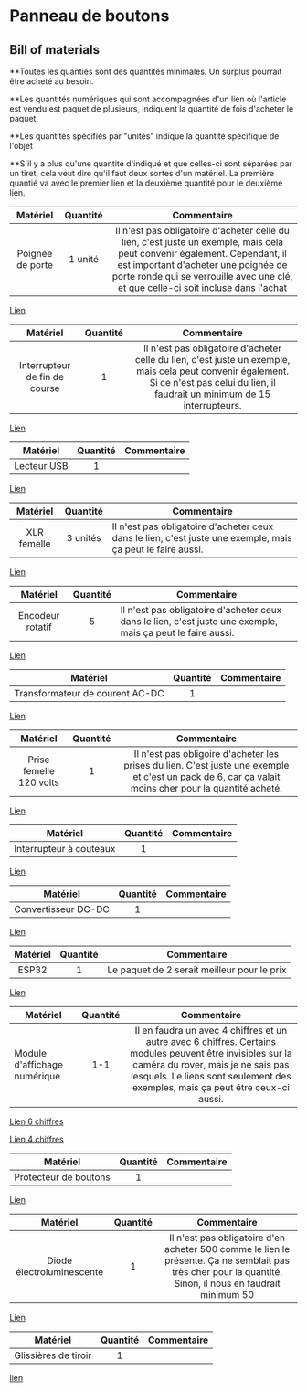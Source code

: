 # Panneau de boutons

## Bill of materials

\*\*Toutes les quantiés sont des quantités minimales. Un surplus pourrait être acheté au besoin.

\*\*Les quantités numériques qui sont accompagnées d'un lien où l'article est vendu est paquet de plusieurs, indiquent la quantité de fois d'acheter le paquet.

\*\*Les quantités spécifiés par "unités" indique la quantité spécifique de l'objet

\*\*S'il y a plus qu'une quantité d'indiqué et que celles-ci sont séparées par un tiret, cela veut dire qu'il faut deux sortes d'un matériel. La première quantié va avec le premier lien et la deuxième quantité pour le deuxième lien.

|     Matériel     | Quantité |                                                                                                                       Commentaire                                                                                                                       |
| :--------------: | :------: | :-----------------------------------------------------------------------------------------------------------------------------------------------------------------------------------------------------------------------------------------------------: |
| Poignée de porte | 1 unité  | Il n'est pas obligatoire d'acheter celle du lien, c'est juste un exemple, mais cela peut convenir également. Cependant, il est important d'acheter une poignée de porte ronde qui se verrouille avec une clé, et que celle-ci soit incluse dans l'achat |

[Lien](https://www.amazon.ca/Pack-Entry-Knobs-Outdoor-Interior/dp/B0D7GBKWKW/ref=cs_sr_dp_1?crid=QOT6QB59B7BT&dib=eyJ2IjoiMSJ9.HFy_V1cW26deGh8Dt3B6CMN0tjHzEJx9pKVhVknl4Eu1asB_f111cp8c9g14sOmEacfYc83QH0v9aVTj0Xif0iSCxipMF_xv08EZIsgV6PdhjSn-c09eGxKpS1UKPeUv9UzOvf3qj7wzPQgqFugsfZM9w-vegDcdKifepbOti9mQRLi4iRLsJDAC_wE9NaRbZElG155brGHKayMajfT-V2NWPr1MExXRGUE5mR0l_3JZQkNjR0OQ9KlDWhn28jwRhqtTz04UqJVFDFEfx0wNzqAVBbmqYquGxK94Q8q2FbM.2CCKlZquTeRJ4lBHJVMYm5XmNuEPWrSjyGmRCrAL_Kg&dib_tag=se&keywords=poign%C3%A9e%2Bde%2Bporte&qid=1728872860&sprefix=poign%C3%A9e%2Bde%2Bporte%2Caps%2C110&sr=8-8&th=1)

|           Matériel            | Quantité |                                                                                       Commentaire                                                                                       |
| :---------------------------: | :------: | :-------------------------------------------------------------------------------------------------------------------------------------------------------------------------------------: |
| Interrupteur de fin de course |    1     | Il n'est pas obligatoire d'acheter celle du lien, c'est juste un exemple, mais cela peut convenir également. Si ce n'est pas celui du lien, il faudrait un minimum de 15 interrupteurs. |

[Lien](https://www.amazon.ca/DAOKI-Switch-Momentary-Button-Arduino/dp/B07YKH3TDR?th=1)

| Matériel    | Quantité | Commentaire |
| ----------- | :------: | ----------- |
| Lecteur USB |    1     |             |

[Lien](https://www.amazon.ca/Keenso-Breakout-Female-Adapter-Connector/dp/B07VBRTDVF/ref=sr_1_17?crid=2QUKG6OMSB8CG&dib=eyJ2IjoiMSJ9.TagVqnRX5aL4BhOWaMn_-IlWK0mq1fSWvlCW6rWHhzXuOOGeDViHg4fn7ebiypEIqHUrSnoD0s8tJvWBXSsPkWnKkPabpA8Hg8XjK8OtI-wXf8XJ2pho40GJns5ITHQ4BmvXfWJg_-n0ViNrMJ4EZkdwaN0m8Sa_fWi5_IOzPAAPe5sczqkOY4UTPad-bqN7I7DMszVgjlsrqhHvLCOSWl1uSQAc7mBIXPTu5kt5uZ6KExXTk8k81TNoPyo2LB2I3DVp5aVLyiNNp1Usnyi__CZqlCMrf9N-lxl_wxp4zss.H7pBjP4M90WsyBN25rS6eZJSMeMVlpT53urhTUp14Yw&dib_tag=se&keywords=lecteur+usb+for+pcb&qid=1728874417&sprefix=lecteur+usb+for+pcb%2Caps%2C107&sr=8-17)

|  Matériel   | Quantité | Commentaire                                                                                                 |
| :---------: | :------: | ----------------------------------------------------------------------------------------------------------- |
| XLR femelle | 3 unités | Il n'est pas obligatoire d'acheter ceux dans le lien, c'est juste une exemple, mais ça peut le faire aussi. |

[Lien](https://www.amazon.ca/XLR-Female-Jack-Pin-Connector/dp/B07S6J8WVD/ref=sr_1_12?crid=1X4Q30H5TS6HV&dib=eyJ2IjoiMSJ9.t3uB8dE0axaaJTPxKV4VDqTBVEkLJMt-xyze0CFdpdmH8oVCzzXn4reArpSznrV30jyp9FVLNhiTkzFdmWRsfyyXMtDK8-NI-4nCErvD6b5D2rr0Djq3CUNyDA10imyKDOqljBM2wEZiX_5UqaHG-5Hqka7AQUXKHJCnHtSk2zZkeJ53Ea2QeajnsELljZjBF-rSGqDFWtPiTEVcXyukB_n0FvrTxe0WOjpXVpDYZb5Ze2DWyywx66gXKSSdNjCdS5r578yf97G431KZwftS-EWjDWbp1duGxl-89xWvnfY.bqxjSX2MUhH6eT9_hZzV6A4i40AMZJ7XzduDYjt3dNM&dib_tag=se&keywords=xlr%2Bfemale&qid=1728874573&sprefix=xlr%2Bfemale%2Caps%2C128&sr=8-12&th=1)

|     Matériel     | Quantité | Commentaire                                                                                                 |
| :--------------: | :------: | ----------------------------------------------------------------------------------------------------------- |
| Encodeur rotatif |    5     | Il n'est pas obligatoire d'acheter ceux dans le lien, c'est juste une exemple, mais ça peut le faire aussi. |

[Lien](https://www.amazon.ca/Taiss-KY-040-Encoder-15%C3%9716-5-Arduino/dp/B07F26CT6B/ref=sr_1_9?crid=6WOHEQR10LD7&dib=eyJ2IjoiMSJ9.rP4ALOKB3WzEixW5PgHFw1gF-ovHvTE6_c_CPRzU7hAU4y_eQ2b4u7H6WhiK1XsU_Dcqb3shFNZ9MG5bv_zB_xmkmpUdP_1iFSgofo1CxzPsKQxUMG9ENUSUZOl-xWXDX6oL_j6ybLDTaUBucuQXt-AQjINo4sYQycm6hnhAJ0vHM5ZsNyHzX_xgGXPLdL0IV06VLP3maZLJV2nGQTwt1vKbLqHXBA44tBbL3YgxgR1zpKVKtmGNVNSHIcm1MTyUPNANSSWcYEqU8qYIF4iV69TByEgK9NLrboqFRyim2lU.WlpbuBvrZ5OSnYfPGV3gPelrMGClHGp3h1Gg1YxzCk4&dib_tag=se&keywords=encodeur+rotatif&qid=1729032074&sprefix=encodeur+rotat%2Caps%2C94&sr=8-9)

|            Matériel             | Quantité | Commentaire |
| :-----------------------------: | :------: | ----------- |
| Transformateur de courent AC-DC |    1     |             |

[Lien](https://www.amazon.ca/ALITOVE-Transformer-Switching-Converter-Security/dp/B078RZ6C3N/ref=sr_1_2?crid=3A2ZTDFPPK9R5&dib=eyJ2IjoiMSJ9.d8G53UK0ITyNPyBtzC9XOUUkM4HXGOU0QNxzqXZBG0dllu87EK8EXyy3yKbmBsxs9_Iha_PAXnqZts6R0aZ2DcHR1pPjveNvDVd9QdEQTbpAYLLTDEMmtnULU73KIY7LVaidbXBmW_vNR3BDGL4aM_bCttNly2PqOSaRWSJ69-BbqBXI9GTJAn5SJvLPDwbI2DWIcKMogZ1YBHgkbgZ7nUAbmNabjPAjhhxWUmMsfJaPibrE0CGfKH-DJpu7qolXgO3gzwkyNRcnStbggwIU1Pxp1xWqeiqVjNBVkLBozxE.4vFPQDKGdkDtdbtTi_6F20o7Vy8jnNqugnZl4IXOQcM&dib_tag=se&keywords=-ALITOVE%2B12V%2B15A%2B180W%2BPower%2BSupply%2BTransformer%2BSwitch%2BAC%2B110V%2F220V%2Bto%2BDC%2B12V%2B-AMAZON&qid=1728947179&sprefix=alitove%2B12v%2B15a%2B180w%2Bpower%2Bsupply%2Btransformer%2Bswitch%2Bac%2B110v%2F220v%2Bto%2Bdc%2B12v%2B-amazon%2Caps%2C96&sr=8-2&th=1)

|        Matériel         | Quantité |                                                                      Commentaire                                                                      |
| :---------------------: | :------: | :---------------------------------------------------------------------------------------------------------------------------------------------------: |
| Prise femelle 120 volts |    1     | Il n'est pas obligoire d'acheter les prises du lien. C'est juste une exemple et c'est un pack de 6, car ça valait moins cher pour la quantité acheté. |

[Lien](https://www.amazon.ca/MKBKLLJY-Industrial-Connectors-Adapter-Connection/dp/B0C2GYNPMQ/ref=sr_1_16?crid=1KED9B48OYIKA&dib=eyJ2IjoiMSJ9.ZXlX8mYVz3zPiyzGJqhKrkbe2m73XXxAqslDPc5u8ii77bo9kUp-LLLmm-KQt2xyQP4KOA5mqqS7PWGRk3GipmVilCgXed8Qh4A_0F--EbSUyHa7TKyFVzw2PcMT_kmI6SHZWArlgyoz1q34xc8wBrUAnr1dVGRIFl_6mATtXRAN21UNM5-4IAxeT3ZLiwkWqjXb1VzQdzWTIBdWrDkPZw52mWizPiymAt0Rr9cEEqKgOc4epXAESnUuqYEAlXWWOk8-Wodpa7ogmEoiw6K6n_MLCGYDo_K9yJMBxE0DMKU.38BAl7wgLKJaVil8IZMO8-Yc3iYLY5PyAx1zRzZs7qI&dib_tag=se&keywords=120v+female+outlet&qid=1728947304&sprefix=120v+female+outelt%2Caps%2C99&sr=8-16)

|        Matériel         | Quantité | Commentaire |
| :---------------------: | :------: | :---------: |
| Interrupteur à couteaux |    1     |             |

[Lien](https://www.amazon.ca/Household-Disconnect-Electrical-Control-Switches/dp/B0D3VSK37Z/ref=sr_1_3?crid=2GEELWFT64GS6&dib=eyJ2IjoiMSJ9.1KnJ6SyK8V-xH0bc0qHWSRqVqU1M1AuVAKQrfMSTATvw9YIdFmHYXJQ1WofkQp6UD_qLzzHluf1zesxGyOlUBUQoGDAlRQS3L54_q49XRgfaVK0lv9x2I-4rKkUFkNFKGReOemljzZhjiOquUoINYUJKzmOhxxKfNFfkZgWDtCWgbfEtXft6FEWpk5qWaLi533sndSLJudoqMoGcaXN5O5hlqsdO7NgwLGN_wfKUKkDwPwTewRSPh3Wsh7IT1wNElGw42wez91CBgvIPSCj4NEZRcwSxhaxAA1HZ_uRrLjk.TWkg2NJM-5h5qys-iJpyRxJVolML9icoebUwSkaMBmQ&dib_tag=se&keywords=-100A+2+Pole+Double+Throw+Knife+Switch+Electrical+Disconnect+Knife+Safety+Disconnector+Semicircular+Switch+for+Home+Appliances&qid=1728947788&s=industrial&sprefix=100a+2+pole+double+throw+knife+switch+electrical+disconnect+knife+safety+disconnector+semicircular+switch+for+home+appliances%2Cindustrial%2C90&sr=1-3)

|      Matériel       | Quantité | Commentaire |
| :-----------------: | :------: | :---------: |
| Convertisseur DC-DC |    1     |             |

[Lien](https://www.amazon.ca/Step-Down-Waterproof-Miniature-Converter-Supply/dp/B07PNWPLRY)

| Matériel | Quantité |                 Commentaire                 |
| :------: | :------: | :-----------------------------------------: |
|  ESP32   |    1     | Le paquet de 2 serait meilleur pour le prix |

[Lien](https://www.amazon.ca/Freenove-ESP32-WROOM-Compatible-Wireless-Detailed/dp/B0C9THDPXP/ref=sr_1_6?crid=1OBSBJQ492UE8&dib=eyJ2IjoiMSJ9.a1IfNGmnc5ZAlhtfsdlT0_brqgZiK8YhAovBqUEVjZNOuHUUFVAZHLQQ_zzQHUcTsLX7mHhPB-Ye45rOdllRzs_k1dpJ5MJKaIpYMxNI9dYawhCweCNlqZ9w4gSIuFatrXsW5T4FGOH74q-2ilh1wiw0TtQhklo5Feuvqc-tTz8A7l_BwftpFYfQiNB7FLZkJobUSAaEQC5H1xQWw_s3MovHNAmV-Gsjh7RvVPZ16HzTDzBYvJBrn8w0AWn20Hc4cILIG9zLY7j8O30nUNqxDdHk-g1B_mYc-j0in0DWlv4.v4f4uNp7XMAdRWItSkkHAD5I-iZr7kZ3-J7FFF2IqLQ&dib_tag=se&keywords=esp32&qid=1729030544&sprefix=esp32%2Caps%2C99&sr=8-6&th=1)

| Matériel                     | Quantité |                                                                                                            Commentaire                                                                                                             |
| ---------------------------- | :------: | :--------------------------------------------------------------------------------------------------------------------------------------------------------------------------------------------------------------------------------: |
| Module d'affichage numérique |   1-1    | Il en faudra un avec 4 chiffres et un autre avec 6 chiffres. Certains modules peuvent être invisibles sur la caméra du rover, mais je ne sais pas lesquels. Le liens sont seulement des exemples, mais ça peut être ceux-ci aussi. |

[Lien 6 chiffres](https://www.amazon.ca/PATIKIL-Display-Segment-Cathode-Electronic/dp/B0CCJ8NRWF/ref=sr_1_7?crid=3GQXO6DAPM3TM&dib=eyJ2IjoiMSJ9.eLL_Z52QKUQXM4orRlc-KCvOP8TxEqFD6vXQ1j2GH5JxJmKIduNjqYR-Ija-w3GFiVVKNTiE7o2VabVdreyqbHno-bOZpnNWaWhSbbaI42NK1t8zmGrQAuvchM1GHCmaqwFqlzOLYXRm66DiiacVGpB_uXUJATYD291izuARSXX1bZ5iDJEudPReZ09Tg-dq2SEcAOhL9t2ehGDXeQcc3gZa-W1XTBASLfkVmXPfwmahgM4jYL7TOpJjWwkllJuy0MQcCa1IbOxL5OyVoC57HXDejW_ICLEntg93HvX1xjE.dMU1QcKJqUzG7I-A5dh1zSLXZpwwNqbRscPxNbqWhBg&dib_tag=se&keywords=Module+d%27affichage+num%C3%A9rique+5+chiffres&qid=1728963943&sprefix=module+d%27affichage+num%C3%A9rique+5+chiffres%2Caps%2C74&sr=8-7)

[Lien 4 chiffres](https://www.amazon.ca/Automation-Control-Multifunctional-Channel-Digital/dp/B078SL49RH/ref=sr_1_44?crid=36KJ98P06LXBW&dib=eyJ2IjoiMSJ9.0OzNMqWoYrvTed3cJH0JVQW0Tb1m8uLt2iMrr13tV45VjW0zp8ssRuYOAxr1-D6CwLZED4bFyZoZkzQ5TDseZLXEmJXcVQzeb5Qqmm63IgwsvQImSIKOJ89WlgBlDlCdMuqdiqjRw-LDeiOxv4Kr8GNoEbJ4__P4JMYIfGvTMxZTvZ74bklZc1z2l_zMl2vrLTBJTcsdszz14Md9k_z5x7DgO9zemBb4mLdVM_5K8wMUw7w8iMTIWmkngV8722kzGzmE8cDN974rdUpXdi6C-cYxYe9ZApWvZO92mfK8ec0.BfST_N93im7CYNpMuQafFmr3UWxvyonyCTTVUKnAjDo&dib_tag=se&keywords=led+pcb+display+module&qid=1728966987&sprefix=led+pcb+display+module%2Caps%2C76&sr=8-44)

|       Matériel        | Quantité | Commentaire |
| :-------------------: | :------: | :---------: |
| Protecteur de boutons |    1     |             |

[Lien](https://www.amazon.ca/Healeved-Dustproof-Emergency-Transparent-Pushbutton/dp/B0CRC3TBCJ)

|         Matériel          | Quantité |                                                                        Commentaire                                                                        |
| :-----------------------: | :------: | :-------------------------------------------------------------------------------------------------------------------------------------------------------: |
| Diode électroluminescente |    1     | Il n'est pas obligatoire d'en acheter 500 comme le lien le présente. Ça ne semblait pas très cher pour la quantité. Sinon, il nous en faudrait minimum 50 |

[Lien](https://www.amazon.ca/Millimeter-Emitting-Assortment-Diffused-Indicator/dp/B07N2GVCYZ/ref=sr_1_5?crid=29U9J6BK6DMLU&dib=eyJ2IjoiMSJ9.-2kJh5e1GElzlQ7ICTCL_RupIkGwq9OVi8CxLJK7aIRIdgWH2fExlRo579oG-1dHufUb-7YbpoKPCctPTMtkOXISP-WsAJ6J296bM8E0IVsh0GXjksU82mN0Ba_JU1VsVoj1L10y3QYU1p1iuMGxQFP7r_ROZ5zj9he8w7OSlHZp1EDX7L6-X7SS8lXAlLL1Wku4ee_7AwpL5QcPXol0KqjzxnrNBbECPVkMJp6uiu_Z8rxAfwfCLvmjX0OU6rFdTmcm3-s8NxIpUQIIV9mYnl97n43WCdgsbVTbAl_i6KA.MRZeVAe7YKnyniEDZhFjZqTQqLfeW7E8k-T6JO_Cu9g&dib_tag=se&keywords=led%2Bdiode&qid=1729083903&sprefix=led%2Bdiode%2Caps%2C141&sr=8-5&th=1)

|       Matériel       | Quantité | Commentaire |
| :------------------: | :------: | :---------: |
| Glissières de tiroir |    1     |             |

[lien](https://www.amazon.ca/Pairs-Drawer-Slides-Bearing-3-Section/dp/B0CZLDJLRP/ref=sr_1_5?crid=TEMLFLW21NTA&dib=eyJ2IjoiMSJ9.LKj3PrAjL7COHdKpfaqxC5qwpnn1oiVdIgb8VXeM9jHjUEXCy-5VgkyCtUyUWZBQnCUK7cFK_GE7mf2AP-Pu0IyCQDvzEFr4VGxpqFZVOPnjJM6L29a18PolYN2TauHdxufdkXLQGjrgJp_ug2EVdEaYNQQSxdO6KF5wLRyJV_h6qt9cbvh83IfRe183TcseZyNaCYvC0ZFYqeSRJd7dc3ZVLNHNC_L3acR7bJYtkDgc_pCg6yLngOz0_Jm5OImw04pQZy-yht5yG344SMnuB9orG5-gyvQWOooVUsMFvik.WDsV6xNEx8tsyDbRMlTtJRaeAngSIxUNvqXE3O5tZto&dib_tag=se&keywords=support%2Brail%2Bfor%2Bdrawer%2B12%2Binch&qid=1729100175&sprefix=support%2Brail%2Bfor%2Bdrawer%2B12%2Binch%2Caps%2C113&sr=8-5&th=1)
